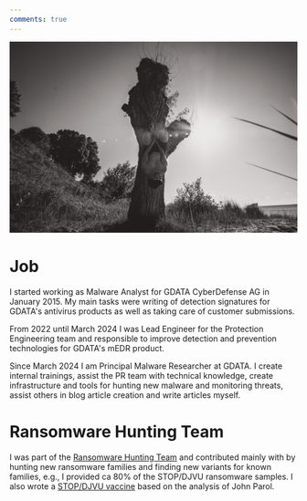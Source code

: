 ```yaml
---
comments: true
---
```


![Me hanging upside down from a tree](sharbeutz.jpg)

# Job

I started working as Malware Analyst for GDATA CyberDefense AG in January 2015. My main tasks were writing of detection signatures for GDATA's antivirus products as well as taking care of customer submissions.

From 2022 until March 2024 I was Lead Engineer for the Protection Engineering team and responsible to improve detection and prevention technologies for GDATA's mEDR product. 

Since March 2024 I am Principal Malware Researcher at GDATA. I create internal trainings, assist the PR team with technical knowledge, create infrastructure and tools for hunting new malware and monitoring threats, assist others in blog article creation and write articles myself.

# Ransomware Hunting Team

I was part of the [Ransomware Hunting Team](https://en.wikipedia.org/wiki/The_Ransomware_Hunting_Team) and contributed mainly with by hunting new ransomware families and finding new variants for known families, e.g., I provided ca 80% of the STOP/DJVU ransomware samples. I also wrote a [STOP/DJVU vaccine](https://github.com/struppigel/STOP-DJVU-Ransomware-Vaccine) based on the analysis of John Parol. 